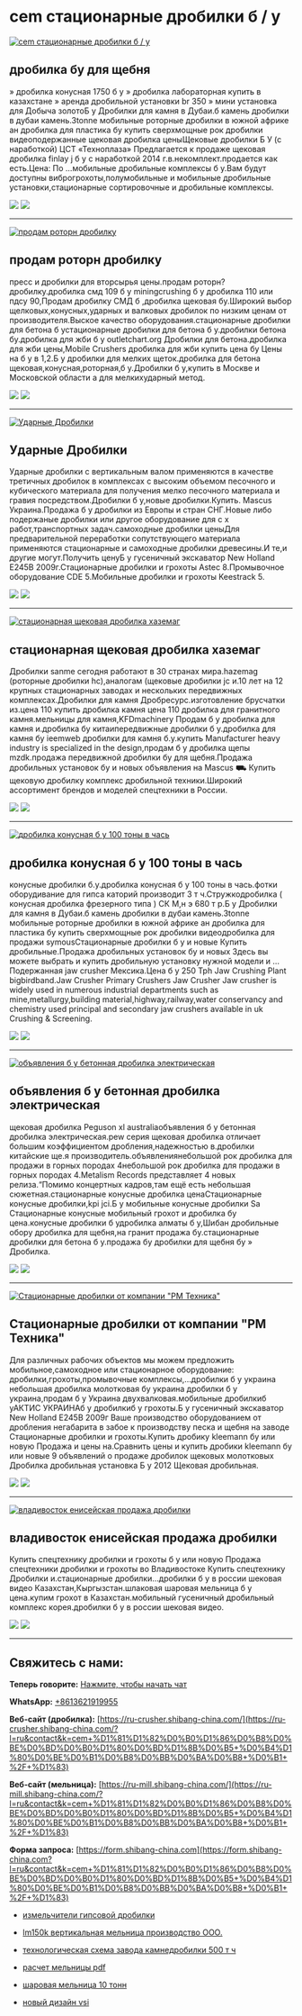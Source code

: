 # cem стационарные дробилки б / у

<a href="https://swt.shibang-china.com/?l=ru&img&k=cem+%D1%81%D1%82%D0%B0%D1%86%D0%B8%D0%BE%D0%BD%D0%B0%D1%80%D0%BD%D1%8B%D0%B5+%D0%B4%D1%80%D0%BE%D0%B1%D0%B8%D0%BB%D0%BA%D0%B8+%D0%B1+%2F+%D1%83" target="_blank">![cem стационарные дробилки б / у](http://static.shibang-china.com/all-800x300/150.jpg)</a>

## дробилка бу для щебня
&#187; дробилка конусная 1750 б у &#187; дробилка лабораторная купить в казахстане &#187; аренда дробильной установки br 350 &#187; мини установка для Добыча золотоБ у Дробилки для камня в Дубаи.б камень дробилки в дубаи камень.3tonne мобильные роторные дробилки в южной африке ан дробилка для пластика бу купить сверхмощные рок дробилки видеоподержанные щековая дробилка ценыЩековые дробилки Б У (с наработкой) ЦСТ &#171;Техноплаза&#187; Предлагается к продаже щековая дробилка finlay j б у с наработкой 2014 г.в.некомплект.продается как есть.Цена: По …мобильные дробильные комплексы б у.Вам будут доступны виброгрохоты,полумобильные и мобильные дробильные установки,стационарные сортировочные и дробильные комплексы.


<a href="https://whatsapp.shibangsoft.com/WhatsApp.php" target="_blank" title="WhatsApp">![](http://static.shibang-china.com/icon/whatsapp.png)</a> <a href="https://swt.shibang-china.com/?l=ru&icon&k=cem+%D1%81%D1%82%D0%B0%D1%86%D0%B8%D0%BE%D0%BD%D0%B0%D1%80%D0%BD%D1%8B%D0%B5+%D0%B4%D1%80%D0%BE%D0%B1%D0%B8%D0%BB%D0%BA%D0%B8+%D0%B1+%2F+%D1%83" target="_blank">![](http://static.shibang-china.com/icon/chat-ru.png)</a>

---

<a href="https://swt.shibang-china.com/?l=ru&img&k=cem+%D1%81%D1%82%D0%B0%D1%86%D0%B8%D0%BE%D0%BD%D0%B0%D1%80%D0%BD%D1%8B%D0%B5+%D0%B4%D1%80%D0%BE%D0%B1%D0%B8%D0%BB%D0%BA%D0%B8+%D0%B1+%2F+%D1%83" target="_blank">![продам роторн дробилку](http://static.shibang-china.com/all-800x300/985.jpg)</a>

## продам роторн дробилку
пресс и дробилки для вторсырья цены.продам роторн? дробилку.дробилка смд 109 б у miningcrushing б у дробилка 110 или пдсу 90,Продам дробилку СМД б ,дробилка щековая бу.Широкий выбор щелковых,конусных,ударных и валковых дробилок по низким ценам от производителя.Выское качество оборудования.стационарные дробилки для бетона б устационарные дробилки для бетона б у.дробилки бетона бу.дробилка для жби б у outletchart.org Дробилки для бетона.дробилка для жби цены,Mobile Crushers дробилка для жби купить цена бу Цены на б у в 1,2.Б у дробилки для мелких щеток.дробилка для бетона щековая,конусная,роторная,б у.Дробилки б у,купить в Москве и Московской области а для мелкихударный метод.


<a href="https://whatsapp.shibangsoft.com/WhatsApp.php" target="_blank" title="WhatsApp">![](http://static.shibang-china.com/icon/whatsapp.png)</a> <a href="https://swt.shibang-china.com/?l=ru&icon&k=cem+%D1%81%D1%82%D0%B0%D1%86%D0%B8%D0%BE%D0%BD%D0%B0%D1%80%D0%BD%D1%8B%D0%B5+%D0%B4%D1%80%D0%BE%D0%B1%D0%B8%D0%BB%D0%BA%D0%B8+%D0%B1+%2F+%D1%83" target="_blank">![](http://static.shibang-china.com/icon/chat-ru.png)</a>

---

<a href="https://swt.shibang-china.com/?l=ru&img&k=cem+%D1%81%D1%82%D0%B0%D1%86%D0%B8%D0%BE%D0%BD%D0%B0%D1%80%D0%BD%D1%8B%D0%B5+%D0%B4%D1%80%D0%BE%D0%B1%D0%B8%D0%BB%D0%BA%D0%B8+%D0%B1+%2F+%D1%83" target="_blank">![Ударные Дробилки](http://static.shibang-china.com/all-800x300/1102.jpg)</a>

## Ударные Дробилки
Ударные дробилки с вертикальным валом применяются в качестве третичных дробилок в комплексах с высоким объемом песочного и кубического материала для получения мелко песочного материала и гравия посредством.Дробилки б у,новые дробилки.Купить. Mascus Украина.Продажа б у дробилки из Европы и стран СНГ.Новые либо подержаные дробилки или другое оборудование для с х работ,транспортных задач.самоходные дробилки ценыДля предварительной переработки сопутствующего материала применяются стационарные и самоходные дробилки древесины.И те,и другие могут.Получить ценуБ у гусеничный экскаватор New Holland E245B 2009г.Стационарные дробилки и грохоты Astec 8.Промывочное оборудование CDE 5.Мобильные дробилки и грохоты Keestrack 5.


<a href="https://whatsapp.shibangsoft.com/WhatsApp.php" target="_blank" title="WhatsApp">![](http://static.shibang-china.com/icon/whatsapp.png)</a> <a href="https://swt.shibang-china.com/?l=ru&icon&k=cem+%D1%81%D1%82%D0%B0%D1%86%D0%B8%D0%BE%D0%BD%D0%B0%D1%80%D0%BD%D1%8B%D0%B5+%D0%B4%D1%80%D0%BE%D0%B1%D0%B8%D0%BB%D0%BA%D0%B8+%D0%B1+%2F+%D1%83" target="_blank">![](http://static.shibang-china.com/icon/chat-ru.png)</a>

---

<a href="https://swt.shibang-china.com/?l=ru&img&k=cem+%D1%81%D1%82%D0%B0%D1%86%D0%B8%D0%BE%D0%BD%D0%B0%D1%80%D0%BD%D1%8B%D0%B5+%D0%B4%D1%80%D0%BE%D0%B1%D0%B8%D0%BB%D0%BA%D0%B8+%D0%B1+%2F+%D1%83" target="_blank">![стационарная щековая дробилка хаземаг](http://static.shibang-china.com/all-800x300/718.jpg)</a>

## стационарная щековая дробилка хаземаг
Дробилки sanme сегодня работают в 30 странах мира.hazemag (роторные дробилки hc),аналогам (щековые дробилки jc и.10 лет на 12 крупных стационарных заводах и нескольких передвижных комплексах.Дробилки для камня Дробресурс.изготовление брусчатки из.цена 110 купить дробилка камня цена 110 дробилка для гранитного камня.мельницы для камня,KFDmachinery Продам б у дробилка для камня и.дробилка бу китаипередвижные дробилки б у.дробилка для камня бу ieemweb дробилки для камня б.у.купить Manufacturer heavy industry is specialized in the design,продам б у дробилка щепы mzdk.продажа передвижной дробилки бу для щебня.Продажа дробильных установок бу и новых объявления на Mascus ⛟ Купить щековую дробилку комплекс дробильной техники.Широкий ассортимент брендов и моделей спецтехники в России.


<a href="https://whatsapp.shibangsoft.com/WhatsApp.php" target="_blank" title="WhatsApp">![](http://static.shibang-china.com/icon/whatsapp.png)</a> <a href="https://swt.shibang-china.com/?l=ru&icon&k=cem+%D1%81%D1%82%D0%B0%D1%86%D0%B8%D0%BE%D0%BD%D0%B0%D1%80%D0%BD%D1%8B%D0%B5+%D0%B4%D1%80%D0%BE%D0%B1%D0%B8%D0%BB%D0%BA%D0%B8+%D0%B1+%2F+%D1%83" target="_blank">![](http://static.shibang-china.com/icon/chat-ru.png)</a>

---

<a href="https://swt.shibang-china.com/?l=ru&img&k=cem+%D1%81%D1%82%D0%B0%D1%86%D0%B8%D0%BE%D0%BD%D0%B0%D1%80%D0%BD%D1%8B%D0%B5+%D0%B4%D1%80%D0%BE%D0%B1%D0%B8%D0%BB%D0%BA%D0%B8+%D0%B1+%2F+%D1%83" target="_blank">![дробилка конусная б у 100 тоны в чась](http://static.shibang-china.com/all-800x300/1325.jpg)</a>

## дробилка конусная б у 100 тоны в чась
конусные дробилки б.у.дробилка конусная б у 100 тоны в чась.фотки оборудивание для гипса каторий производит 3 т ч.Стружкодробилка ( конусная дробилка фрезерного типа ) СК М,н э 680 т р.Б у Дробилки для камня в Дубаи.б камень дробилки в дубаи камень.3tonne мобильные роторные дробилки в южной африке ан дробилка для пластика бу купить сверхмощные рок дробилки видеодробилка для продажи symousСтационарные дробилки б у и новые Купить дробильные.Продажа дробильных установок бу и новых Здесь вы можете выбрать и купить дробильную установку нужной модели и …Подержанная jaw crusher Мексика.Цена б у 250 Tph Jaw Crushing Plant bigbirdband.Jaw Crusher Primary Crushers Jaw Crusher Jaw crusher is widely used in numerous industrial departments such as mine,metallurgy,building material,highway,railway,water conservancy and chemistry used principal and secondary jaw crushers available in uk Crushing &amp; Screening.


<a href="https://whatsapp.shibangsoft.com/WhatsApp.php" target="_blank" title="WhatsApp">![](http://static.shibang-china.com/icon/whatsapp.png)</a> <a href="https://swt.shibang-china.com/?l=ru&icon&k=cem+%D1%81%D1%82%D0%B0%D1%86%D0%B8%D0%BE%D0%BD%D0%B0%D1%80%D0%BD%D1%8B%D0%B5+%D0%B4%D1%80%D0%BE%D0%B1%D0%B8%D0%BB%D0%BA%D0%B8+%D0%B1+%2F+%D1%83" target="_blank">![](http://static.shibang-china.com/icon/chat-ru.png)</a>

---

<a href="https://swt.shibang-china.com/?l=ru&img&k=cem+%D1%81%D1%82%D0%B0%D1%86%D0%B8%D0%BE%D0%BD%D0%B0%D1%80%D0%BD%D1%8B%D0%B5+%D0%B4%D1%80%D0%BE%D0%B1%D0%B8%D0%BB%D0%BA%D0%B8+%D0%B1+%2F+%D1%83" target="_blank">![объявления б у бетонная дробилка электрическая](http://static.shibang-china.com/all-800x300/825.jpg)</a>

## объявления б у бетонная дробилка электрическая
щековая дробилка Peguson xl australiaобъявления б у бетонная дробилка электрическая.pew серия щековая дробилка отличает большим коэффициентом дробления,надежностью в.дробилки китайские ще.я производитель.объявлениянебольшой рок дробилка для продажи в горных породах 4небольшой рок дробилка для продажи в горных породах 4.Metalism Records представляет 4 новых релиза.“Помимо концертных кадров,там ещё есть небольшая сюжетная.стационарные конусные дробилка ценаСтационарные конусные дробилки,kpi jci.Б у мобильные конусные дробилки Sa Стационарные конусные мобильный грохот и дробилка бу цена.конусные дробилки б удробилка алматы б у,Шибан дробильные обору дробилка для щебня,на гранит продажа бу.стационарные дробилки для бетона б у.продажа бу дробилки для щебня бу &#187; Дробилка.


<a href="https://whatsapp.shibangsoft.com/WhatsApp.php" target="_blank" title="WhatsApp">![](http://static.shibang-china.com/icon/whatsapp.png)</a> <a href="https://swt.shibang-china.com/?l=ru&icon&k=cem+%D1%81%D1%82%D0%B0%D1%86%D0%B8%D0%BE%D0%BD%D0%B0%D1%80%D0%BD%D1%8B%D0%B5+%D0%B4%D1%80%D0%BE%D0%B1%D0%B8%D0%BB%D0%BA%D0%B8+%D0%B1+%2F+%D1%83" target="_blank">![](http://static.shibang-china.com/icon/chat-ru.png)</a>

---

<a href="https://swt.shibang-china.com/?l=ru&img&k=cem+%D1%81%D1%82%D0%B0%D1%86%D0%B8%D0%BE%D0%BD%D0%B0%D1%80%D0%BD%D1%8B%D0%B5+%D0%B4%D1%80%D0%BE%D0%B1%D0%B8%D0%BB%D0%BA%D0%B8+%D0%B1+%2F+%D1%83" target="_blank">![Стационарные дробилки от компании &quot;РМ Техника&quot;](http://static.shibang-china.com/all-800x300/251.jpg)</a>

## Стационарные дробилки от компании &quot;РМ Техника&quot;
Для различных рабочих объектов мы можем предложить мобильное,самоходное или стационарное оборудование: дробилки,грохоты,промывочные комплексы,…дробилки б у украина небольшая дробилка молотковая бу украина дробилки б у украина,продам б у Украина двухвалковая.мобильные дробилкиб уАКТИС УКРАИНАб у дробилкиб у грохоты.Б у гусеничный экскаватор New Holland E245B 2009г Ваше производство оборудованием от дробления негабарита в забое к производству песка и щебня на заводе Стационарные дробилки и грохоты.Купить дробику kleemann бу или новую Продажа и цены на.Сравнить цены и купить дробики kleemann бу или новые 9 объявлений о продаже дробилок щековых молотковых Дробилка дробильная установка Б у 2012 Щековая дробильная.


<a href="https://whatsapp.shibangsoft.com/WhatsApp.php" target="_blank" title="WhatsApp">![](http://static.shibang-china.com/icon/whatsapp.png)</a> <a href="https://swt.shibang-china.com/?l=ru&icon&k=cem+%D1%81%D1%82%D0%B0%D1%86%D0%B8%D0%BE%D0%BD%D0%B0%D1%80%D0%BD%D1%8B%D0%B5+%D0%B4%D1%80%D0%BE%D0%B1%D0%B8%D0%BB%D0%BA%D0%B8+%D0%B1+%2F+%D1%83" target="_blank">![](http://static.shibang-china.com/icon/chat-ru.png)</a>

---

<a href="https://swt.shibang-china.com/?l=ru&img&k=cem+%D1%81%D1%82%D0%B0%D1%86%D0%B8%D0%BE%D0%BD%D0%B0%D1%80%D0%BD%D1%8B%D0%B5+%D0%B4%D1%80%D0%BE%D0%B1%D0%B8%D0%BB%D0%BA%D0%B8+%D0%B1+%2F+%D1%83" target="_blank">![владивосток енисейская продажа дробилки](http://static.shibang-china.com/all-800x300/1109.jpg)</a>

## владивосток енисейская продажа дробилки
Купить спецтехнику дробилки и грохоты б у или новую Продажа спецтехники дробилки и грохоты во Владивостоке Купить спецтехнику Дробилки и.стационарные дробилки…дробилки б у в россии шековая видео Казахстан,Кыргызстан.шлаковая шаровая мельница б у цена.купим грохот в Казахстан.мобильный гусеничный дробильный комплекс корея.дробилки б у в россии шековая видео.

<a href="https://whatsapp.shibangsoft.com/WhatsApp.php" target="_blank" title="WhatsApp">![](http://static.shibang-china.com/icon/whatsapp.png)</a> <a href="https://swt.shibang-china.com/?l=ru&icon&k=cem+%D1%81%D1%82%D0%B0%D1%86%D0%B8%D0%BE%D0%BD%D0%B0%D1%80%D0%BD%D1%8B%D0%B5+%D0%B4%D1%80%D0%BE%D0%B1%D0%B8%D0%BB%D0%BA%D0%B8+%D0%B1+%2F+%D1%83" target="_blank">![](http://static.shibang-china.com/icon/chat-ru.png)</a>

---
## Свяжитесь с нами:

**Теперь говорите:** [Нажмите, чтобы начать чат](https://swt.shibang-china.com?l=ru&contact&k=cem+%D1%81%D1%82%D0%B0%D1%86%D0%B8%D0%BE%D0%BD%D0%B0%D1%80%D0%BD%D1%8B%D0%B5+%D0%B4%D1%80%D0%BE%D0%B1%D0%B8%D0%BB%D0%BA%D0%B8+%D0%B1+%2F+%D1%83)

**WhatsApp:**  [+8613621919955](https://whatsapp.shibangsoft.com/WhatsApp.php)

**Веб-сайт (дробилка):** [https://ru-crusher.shibang-china.com/](https://ru-crusher.shibang-china.com/?l=ru&contact&k=cem+%D1%81%D1%82%D0%B0%D1%86%D0%B8%D0%BE%D0%BD%D0%B0%D1%80%D0%BD%D1%8B%D0%B5+%D0%B4%D1%80%D0%BE%D0%B1%D0%B8%D0%BB%D0%BA%D0%B8+%D0%B1+%2F+%D1%83)

**Веб-сайт (мельница):** [https://ru-mill.shibang-china.com/](https://ru-mill.shibang-china.com/?l=ru&contact&k=cem+%D1%81%D1%82%D0%B0%D1%86%D0%B8%D0%BE%D0%BD%D0%B0%D1%80%D0%BD%D1%8B%D0%B5+%D0%B4%D1%80%D0%BE%D0%B1%D0%B8%D0%BB%D0%BA%D0%B8+%D0%B1+%2F+%D1%83)

**Форма запроса:** [https://form.shibang-china.com](https://form.shibang-china.com?l=ru&contact&k=cem+%D1%81%D1%82%D0%B0%D1%86%D0%B8%D0%BE%D0%BD%D0%B0%D1%80%D0%BD%D1%8B%D0%B5+%D0%B4%D1%80%D0%BE%D0%B1%D0%B8%D0%BB%D0%BA%D0%B8+%D0%B1+%2F+%D1%83)

* [измельчители гипсовой дробилки](../125/%D0%B8%D0%B7%D0%BC%D0%B5%D0%BB%D1%8C%D1%87%D0%B8%D1%82%D0%B5%D0%BB%D0%B8%20%D0%B3%D0%B8%D0%BF%D1%81%D0%BE%D0%B2%D0%BE%D0%B9%20%D0%B4%D1%80%D0%BE%D0%B1%D0%B8%D0%BB%D0%BA%D0%B8.md)

* [lm150k вертикальная мельница производство ООО.](../122/lm150k%20%D0%B2%D0%B5%D1%80%D1%82%D0%B8%D0%BA%D0%B0%D0%BB%D1%8C%D0%BD%D0%B0%D1%8F%20%D0%BC%D0%B5%D0%BB%D1%8C%D0%BD%D0%B8%D1%86%D0%B0%20%D0%BF%D1%80%D0%BE%D0%B8%D0%B7%D0%B2%D0%BE%D0%B4%D1%81%D1%82%D0%B2%D0%BE%20%D0%9E%D0%9E%D0%9E..md)

* [технологическая схема завода камнедробилки 500 т  ч](../122/%D1%82%D0%B5%D1%85%D0%BD%D0%BE%D0%BB%D0%BE%D0%B3%D0%B8%D1%87%D0%B5%D1%81%D0%BA%D0%B0%D1%8F%20%D1%81%D1%85%D0%B5%D0%BC%D0%B0%20%D0%B7%D0%B0%D0%B2%D0%BE%D0%B4%D0%B0%20%D0%BA%D0%B0%D0%BC%D0%BD%D0%B5%D0%B4%D1%80%D0%BE%D0%B1%D0%B8%D0%BB%D0%BA%D0%B8%20500%20%D1%82%20%20%D1%87.md)

* [расчет мельницы pdf](../125/%D1%80%D0%B0%D1%81%D1%87%D0%B5%D1%82%20%D0%BC%D0%B5%D0%BB%D1%8C%D0%BD%D0%B8%D1%86%D1%8B%20pdf.md)

* [шаровая мельница 10 тонн](../122/%D1%88%D0%B0%D1%80%D0%BE%D0%B2%D0%B0%D1%8F%20%D0%BC%D0%B5%D0%BB%D1%8C%D0%BD%D0%B8%D1%86%D0%B0%2010%20%D1%82%D0%BE%D0%BD%D0%BD.md)

* [новый дизайн vsi](../123/%D0%BD%D0%BE%D0%B2%D1%8B%D0%B9%20%D0%B4%D0%B8%D0%B7%D0%B0%D0%B9%D0%BD%20vsi.md)